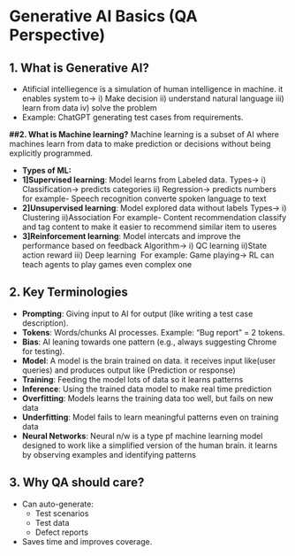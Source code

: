 # Generative AI Basics (QA Perspective)

## 1. What is Generative AI?
- Atificial intelliegence is a simulation of human intelligence in machine. 
it enables system to-> i) Make decision ii) understand natural language iii) learn from data iv) solve the problem
- Example: ChatGPT generating test cases from requirements.

**##2. What is Machine learning?**
Machine learning is a subset of AI where machines learn from data to make prediction or decisions without being explicitly programmed.
- **Types of ML:**
- **1]Supervised learning**: Model learns from Labeled data. Types-> i) Classification-> predicts categories ii) Regression-> predicts numbers 
for example- Speech recognition converte spoken language to text
- **2]Unsupervised learning**: Model explored data without labels Types-> i) Clustering ii)Association
For example- Content recommendation classify and tag content to make it easier to recommend similar item to useres
- **3]Reinforcement learning**: Model  intercats and improve the performance based on feedback Algorithm-> i) QC learning ii)State action reward iii) Deep learning 
For example: Game playing-> RL can teach agents to play games even complex one


## 2. Key Terminologies
- **Prompting**: Giving input to AI for output (like writing a test case description).
- **Tokens**: Words/chunks AI processes. Example: “Bug report” = 2 tokens.
- **Bias**: AI leaning towards one pattern (e.g., always suggesting Chrome for testing).
- **Model**: A model is the brain trained on data. it receives input like(user queries) and produces output like (Prediction or response)
- **Training**: Feeding the model lots of data so it learns  patterns
- **Inference**: Using the trained data model to make real time prediction
- **Overfitting**: Models learns the training data too well, but fails on new data
- **Underfitting**: Model fails to learn meaningful patterns even on training data
- **Neural Networks**: Neural n/w is a type pf machine learning model designed to work like a simplified version of the human brain. it learns by observing examples and identifying patterns

## 3. Why QA should care?
- Can auto-generate:
  - Test scenarios
  - Test data
  - Defect reports
- Saves time and improves coverage.

